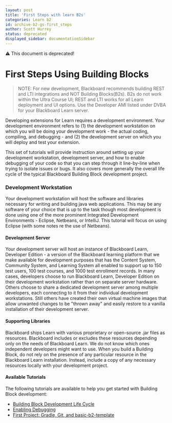 ```yaml
---
layout: post
title: 'First Steps with learn B2s'
categories: Learn b2
id: archive-b2-gs-first_steps
author: Scott Hurrey
status: deprecated
displayed_sidebar: documentationSidebar
---
```


:warning: This document is deprecated!

<VersioningTracker frontMatter={frontMatter}/>

# First Steps Using Building Blocks

> NOTE: For new development, Blackboard recommends building REST and LTI integrations and NOT Building Blocks(B2s). B2s do not work within the Ultra Course UI; REST and LTI works for all Learn deployment and UI options. Use the Developer AMI listed under DVBA for your Blackboard Learn server.

Developing extensions for Learn requires a development environment. Your
development environment refers to (1) the development workstation on which you
will be doing your development work - the actual coding, compiling, and
debugging - and (2) the development server on which you will deploy and test
your extension.

This set of tutorials will provide instruction around setting up your
development workstation, development server, and how to enable debugging of
your code so that you can step through it line-by-line when trying to isolate
issues or bugs. It also covers more generally the overall life cycle of the
typical Blackboard Building Block development project.

### Development Workstation

Your development workstation will host the software and libraries necessary
for writing and building java web applications. This may be any software of
your choice that is up to the task though most development is done using one
of the more prominent Integrated Development Environments - Eclipse, Netbeans,
or IntelliJ. This tutorial will focus on using Eclipse (with some notes re the
use of Netbeans).

#### Development Server

Your development server will host an instance of Blackboard Learn, Developer
Edition - a version of the Blackboard learning platform that we make available
for development purposes that has the Content System, Community System, and
Learning System all enabled to support up to 150 test users, 100 test courses,
and 1000 test enrollment records. In many cases, developers choose to run
Blackboard Learn, Developer Edition on their development workstation rather
than on separate server hardware. Others choose to share a dedicated
development server among multiple developers, each connecting to it from their
individual development workstations. Still others have created their own
virtual machine images that allow unwanted changes to be "thrown away" and
easily restore to a vanilla installation of their development server.

#### Supporting Libraries

Blackboard ships Learn with various proprietary or open-source .jar files as
resources. Blackboard includes or excludes these resources depending only on
the needs of Blackboard Learn. We do not know which ones independent
developers might want to use. When you build a Building Block, do not rely on
the presence of any particular resource in the Blackboard Learn installation.
Instead, include a copy of any necessary resources locally with your
development project.

#### Available Tutorials

The following tutorials are available to help you get started with Building
Block development:

- [Building Block Development Life Cycle](./dev-life-cycle.md)
- [Enabling Debugging](../resources/enabling-remote-debugging.md)
- [First Project: Gradle, Git, and basic-b2-template](../resources/first-project-using-gradle-and-git.md)

<AuthorBox frontMatter={frontMatter}/>
